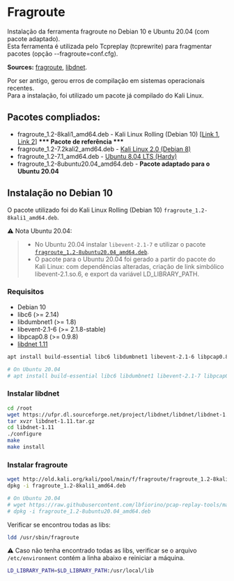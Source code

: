 # Fragroute
Instalação da ferramenta fragroute no Debian 10 e Ubuntu 20.04 (com pacote adaptado).  
Esta ferramenta é utilizada pelo Tcpreplay (tcprewrite) para fragmentar pacotes (opção --fragroute=conf.cfg).

**Sources:** [fragroute](https://www.monkey.org/~dugsong/fragroute/), [libdnet](http://libdnet.sourceforge.net/).

Por ser antigo, gerou erros de compilação em sistemas operacionais recentes.  
Para a instalação, foi utilizado um pacote já compilado do Kali Linux.

## Pacotes compliados:
- fragroute_1.2-8kali1_amd64.deb - Kali Linux Rolling (Debian 10) [[Link 1](http://old.kali.org/kali/pool/main/f/fragroute/fragroute_1.2-8kali1_amd64.deb), [Link 2](http://kalirepo.pxinfra.net/kali-rolling/pool/main/f/fragroute/fragroute_1.2-8kali1_amd64.deb)] **\*\*\* Pacote de referência \*\*\***
- fragroute_1.2-7.2kali2_amd64.deb - [Kali Linux 2.0 (Debian 8)](http://old.kali.org/kali/pool/main/f/fragroute/fragroute_1.2-7.2kali2_amd64.deb)
- fragroute_1.2-7.1_amd64.deb - [Ubuntu 8.04 LTS (Hardy)](https://launchpad.net/ubuntu/hardy/amd64/fragroute/1.2-7.1)
- fragroute_1.2-8ubuntu20.04_amd64.deb - **Pacote adaptado para o Ubuntu 20.04**


## Instalação no Debian 10

O pacote utilizado foi do Kali Linux Rolling (Debian 10) `fragroute_1.2-8kali1_amd64.deb`.

:warning: Nota Ubuntu 20.04:
> - No Ubuntu 20.04 instalar `libevent-2.1-7` e utilizar o pacote [`fragroute_1.2-8ubuntu20.04_amd64.deb`](fragroute_1.2-8ubuntu20.04_amd64.deb).  
> - O pacote para o Ubuntu 20.04 foi gerado a partir do pacote do Kali Linux: com dependências alteradas, criação de link simbólico libevent-2.1.so.6, e export da variável LD_LIBRARY_PATH.

### Requisitos
- Debian 10
- libc6 (>= 2.14)
- libdumbnet1 (>= 1.8)
- libevent-2.1-6 (>= 2.1.8-stable)
- libpcap0.8 (>= 0.9.8)
- [libdnet 1.11](http://libdnet.sourceforge.net/)

```bash
apt install build-essential libc6 libdumbnet1 libevent-2.1-6 libpcap0.8

# On Ubuntu 20.04
# apt install build-essential libc6 libdumbnet1 libevent-2.1-7 libpcap0.8
```
### Instalar libdnet
```bash
cd /root
wget https://ufpr.dl.sourceforge.net/project/libdnet/libdnet/libdnet-1.11/libdnet-1.11.tar.gz
tar xvzr libdnet-1.11.tar.gz
cd libdnet-1.11
./configure
make
make install
```

### Instalar fragroute
```bash
wget http://old.kali.org/kali/pool/main/f/fragroute/fragroute_1.2-8kali1_amd64.deb
dpkg -i fragroute_1.2-8kali1_amd64.deb

# On Ubuntu 20.04
# wget https://raw.githubusercontent.com/lbfiorino/pcap-replay-tools/main/fragroute/fragroute_1.2-8ubuntu20.04_amd64.deb
# dpkg -i fragroute_1.2-8ubuntu20.04_amd64.deb
```

Verificar se encontrou todas as libs:
```bash
ldd /usr/sbin/fragroute
```

:warning: Caso não tenha encontrado todas as libs, verificar se o arquivo `/etc/environment` contém a linha abaixo e reiniciar a máquina.
```bash
LD_LIBRARY_PATH=$LD_LIBRARY_PATH:/usr/local/lib
```

